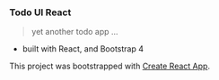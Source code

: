 ### Todo UI React
> yet another todo app ...

- built with React, and Bootstrap 4

This project was bootstrapped with [Create React App](https://github.com/facebookincubator/create-react-app).
